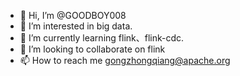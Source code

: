 - 👋 Hi, I’m @GOODBOY008
- 👀 I’m interested in big data.
- 🌱 I’m currently learning flink、flink-cdc.
- 💞️ I’m looking to collaborate on flink
- 📫 How to reach me gongzhongqiang@apache.org

<!---
GOODBOY008/GOODBOY008 is a ✨ special ✨ repository because its `README.md` (this file) appears on your GitHub profile.
You can click the Preview link to take a look at your changes.
--->
